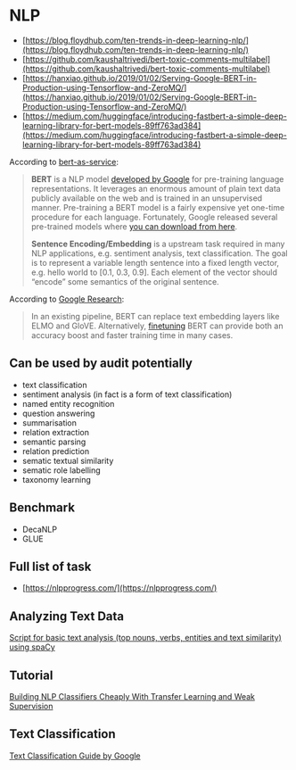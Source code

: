 # NLP

* [https://blog.floydhub.com/ten-trends-in-deep-learning-nlp/](https://blog.floydhub.com/ten-trends-in-deep-learning-nlp/)
* [https://github.com/kaushaltrivedi/bert-toxic-comments-multilabel](https://github.com/kaushaltrivedi/bert-toxic-comments-multilabel)
* [https://hanxiao.github.io/2019/01/02/Serving-Google-BERT-in-Production-using-Tensorflow-and-ZeroMQ/](https://hanxiao.github.io/2019/01/02/Serving-Google-BERT-in-Production-using-Tensorflow-and-ZeroMQ/)
* [https://medium.com/huggingface/introducing-fastbert-a-simple-deep-learning-library-for-bert-models-89ff763ad384](https://medium.com/huggingface/introducing-fastbert-a-simple-deep-learning-library-for-bert-models-89ff763ad384)



According to [bert-as-service](https://bert-as-service.readthedocs.io/en/latest/section/what-is-it.html):

> **BERT** is a NLP model [developed by Google](https://github.com/google-research/bert) for pre-training language representations. It leverages an enormous amount of plain text data publicly available on the web and is trained in an unsupervised manner. Pre-training a BERT model is a fairly expensive yet one-time procedure for each language. Fortunately, Google released several pre-trained models where [you can download from here](https://github.com/google-research/bert#pre-trained-models).
>
> **Sentence Encoding/Embedding** is a upstream task required in many NLP applications, e.g. sentiment analysis, text classification. The goal is to represent a variable length sentence into a fixed length vector, e.g. hello world to \[0.1, 0.3, 0.9\]. Each element of the vector should “encode” some semantics of the original sentence.



According to [Google Research](https://colab.research.google.com/github/google-research/bert/blob/master/predicting_movie_reviews_with_bert_on_tf_hub.ipynb#scrollTo=xiYrZKaHwV81):

> In an existing pipeline, BERT can replace text embedding layers like ELMO and GloVE. Alternatively, [finetuning](http://wiki.fast.ai/index.php/Fine_tuning) BERT can provide both an accuracy boost and faster training time in many cases.

## Can be used by audit potentially

* text classification
* sentiment analysis \(in fact is a form of text classification\)
* named entity recognition
* question answering
* summarisation
* relation extraction
* semantic parsing
* relation prediction
* sematic textual similarity
* sematic role labelling
* taxonomy learning

## Benchmark

* DecaNLP
* GLUE

## Full list of task

* [https://nlpprogress.com/](https://nlpprogress.com/)



## Analyzing Text Data

[Script for basic text analysis \(top nouns, verbs, entities and text similarity\) using spaCy](https://towardsdatascience.com/reliving-avengers-infinity-war-with-spacy-and-natural-language-processing-2abcb48e4ba1)

## Tutorial

[Building NLP Classifiers Cheaply With Transfer Learning and Weak Supervision](https://towardsdatascience.com/a-technique-for-building-nlp-classifiers-efficiently-with-transfer-learning-and-weak-supervision-a8e2f21ca9c8)

## Text Classification

[Text Classification Guide by Google](https://developers.google.com/machine-learning/guides/text-classification/)



